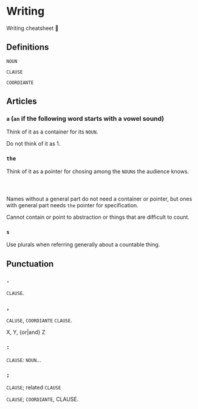 # Writing

Writing cheatsheet 📃

## Definitions

`NOUN`

`CLAUSE`

`COORDIANTE`

## Articles

### `a` (`an` if the following word starts with a vowel sound)

Think of it as a container for its `NOUN`.

Do not think of it as 1.

### `the`

Think of it as a pointer for chosing among the `NOUN`s the audience knows.

### ` `

Names without a general part do not need a container or pointer, but ones with general part needs `the` pointer for specification.

Cannot contain or point to abstraction or things that are difficult to count.

### `s`

Use plurals when referring generally about a countable thing.

## Punctuation

### `.`

`CLAUSE`.

### `,`

`CALUSE`, `COORDIANTE` `CLAUSE`.

X, Y, {or|and} Z

### `:`

`CLAUSE`: `NOUN`...

### `;`

`CLAUSE`; related `CLAUSE`

`CLAUSE`; `COORDIANTE`, CLAUSE.
